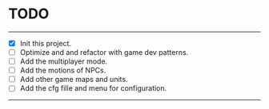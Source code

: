 # TODO

---

- [x] Init this project.
- [ ] Optimize and and refactor with game dev patterns.
- [ ] Add the multiplayer mode.
- [ ] Add the motions of NPCs.
- [ ] Add other game maps and units.
- [ ] Add the cfg fille and menu for configuration.

---